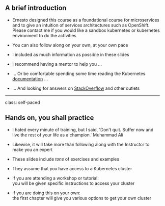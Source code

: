 ## A brief introduction

- Ernesto designed this course as a foundational course for microservices and to give an intuition of services architectures such as OpenShift.  Please contact me if you would like a sandbox kubernetes or kubernetes environment to do the activities.  
  
- You can also follow along on your own, at your own pace

- I included as much information as possible in these slides

- I recommend having a mentor to help you ...

- ... Or be comfortable spending some time reading the Kubernetes [documentation](https://kubernetes.io/docs/) ...

- ... And looking for answers on [StackOverflow](http://stackoverflow.com/questions/tagged/kubernetes) and other outlets

---

class: self-paced

## Hands on, you shall practice

- I hated every minute of training, but I said, 'Don't quit. Suffer now and live the rest of your life as a champion.' Muhammad Ali

- Likewise, it will take more than following along with the Instructor
  to make you an expert

- These slides include *tons* of exercises and examples

- They assume that you have access to a Kubernetes cluster

- If you are attending a workshop or tutorial:
  <br/>you will be given specific instructions to access your cluster

- If you are doing this on your own:
  <br/>the first chapter will give you various options to get your own cluster
